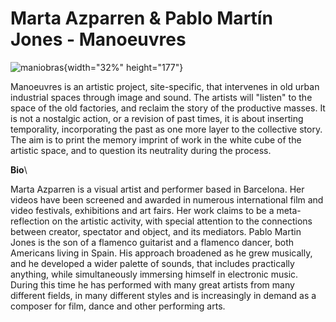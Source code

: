 # Marta Azparren & Pablo Martín Jones - Manoeuvres

![maniobras](https://www.idensitat.net/images/ID_PROJECTES_EUROPEUS/SOOC_2019_2021/maniobras_01.jpg){width="32%"
height="177"}

Manoeuvres is an artistic project, site-specific, that intervenes in old urban industrial spaces through image and sound. The artists will "listen" to the space of the old factories, and reclaim the story of the productive masses. It is not a nostalgic action, or a revision of past times, it is about inserting temporality, incorporating the past as one more layer to the collective story. The aim is to print the memory imprint of work in the white cube of the artistic space, and to question its neutrality during the process.

**Bio**\

Marta Azparren is a visual artist and performer based in Barcelona. Her videos have been screened and awarded in numerous international film and video festivals, exhibitions and art fairs. Her work claims to be a meta-reflection on the artistic activity, with special attention to the connections between creator, spectator and object, and its mediators.  Pablo Martin Jones is the son of a flamenco guitarist and a flamenco dancer, both Americans living in Spain. His approach broadened as he grew musically, and he developed a wider palette of sounds, that includes practically anything, while simultaneously immersing himself in electronic music. During this time he has performed with many great artists from many different fields, in many different styles and is increasingly in demand as a composer for film, dance and other performing arts.

